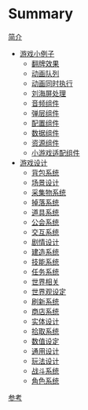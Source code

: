# Summary

[简介](README.md)
- [游戏小例子](example/README.md)
  - [翻牌效果](example/flop.md)
  - [动画队列]()
  - [动画同时执行]()
  - [刘海屏处理]()
  - [音频组件]()
  - [弹层组件]()
  - [配置组件]()
  - [数据组件]()
  - [资源组件]()
  - [小游戏适配组件]()
- [游戏设计](design/README.md)
  - [背包系统](design/inventory.md)
  - [场景设计](design/screens.md)
  - [采集物系统](design/collect.md)
  - [掉落系统](design/drop.md)
  - [道具系统](design/item.md)
  - [公会系统](design/organization.md)
  - [交互系统](design/interactive.md)
  - [剧情设计](design/scenarios.md)
  - [建造系统](design/build.md)
  - [技能系统](design/ability.md)
  - [任务系统](design/quest.md)
  - [世界相关](design/world.md)
  - [世界观设定](design/world-outlook.md)
  - [刷新系统](design/refresh.md)
  - [商店系统](design/shop.md)
  - [实体设计](design/entitias.md)
  - [拾取系统](design/pickup.md)
  - [数值设定](design/numerical.md)
  - [通用设计](design/common.md)
  - [玩法设计](design/gameplay.md)
  - [战斗系统](design/combat.md)
  - [角色系统](design/character.md)


[参考](reference.md)